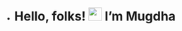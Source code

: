 - # Hello, folks! <img src="https://raw.githubusercontent.com/MartinHeinz/MartinHeinz/master/wave.gif" width="30px"> I’m Mugdha 




